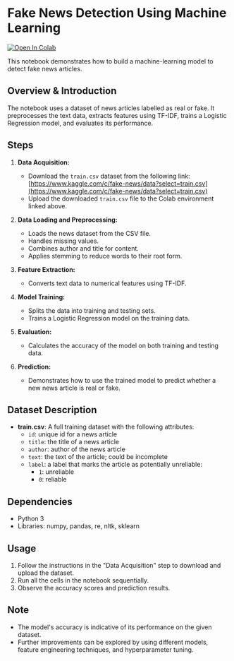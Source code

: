 # Fake News Detection Using Machine Learning

[![Open In Colab](https://colab.research.google.com/assets/colab-badge.svg)](https://colab.research.google.com/drive/1yOeUYRcHKMlGihIGiIUkl35Mm0_PNGwZ?usp=sharing)

This notebook demonstrates how to build a machine-learning model to detect fake news articles. 

## Overview & Introduction

The notebook uses a dataset of news articles labelled as real or fake. It preprocesses the text data, extracts features using TF-IDF, trains a Logistic Regression model, and evaluates its performance.

## Steps

1. **Data Acquisition:**
   - Download the `train.csv` dataset from the following link:
     [https://www.kaggle.com/c/fake-news/data?select=train.csv](https://www.kaggle.com/c/fake-news/data?select=train.csv)
   - Upload the downloaded `train.csv` file to the Colab environment linked above.

2. **Data Loading and Preprocessing:**
   - Loads the news dataset from the CSV file.
   - Handles missing values.
   - Combines author and title for content.
   - Applies stemming to reduce words to their root form.

3. **Feature Extraction:**
   - Converts text data to numerical features using TF-IDF.

4. **Model Training:**
   - Splits the data into training and testing sets.
   - Trains a Logistic Regression model on the training data.

5. **Evaluation:**
   - Calculates the accuracy of the model on both training and testing data.

6. **Prediction:**
   - Demonstrates how to use the trained model to predict whether a new news article is real or fake.

## Dataset Description

- **train.csv**: A full training dataset with the following attributes:
  - `id`: unique id for a news article  
  - `title`: the title of a news article  
  - `author`: author of the news article  
  - `text`: the text of the article; could be incomplete  
  - `label`: a label that marks the article as potentially unreliable:  
    - `1`: unreliable  
    - `0`: reliable  

## Dependencies

- Python 3
- Libraries: numpy, pandas, re, nltk, sklearn

## Usage

1. Follow the instructions in the "Data Acquisition" step to download and upload the dataset.
2. Run all the cells in the notebook sequentially.
3. Observe the accuracy scores and prediction results.

## Note

- The model's accuracy is indicative of its performance on the given dataset.
- Further improvements can be explored by using different models, feature engineering techniques, and hyperparameter tuning.

